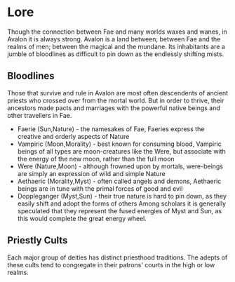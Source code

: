 # Lore #

Though the connection between Fae and many worlds waxes and wanes, in Avalon it is always strong.
Avalon is a land between; between Fae and the realms of men; between the magical and the mundane.
Its inhabitants are a jumble of bloodlines as difficult to pin down as the endlessly shifting mists.


## Bloodlines ##

Those that survive and rule in Avalon are most often descendents of ancient priests who crossed over from the mortal world.
But in order to thrive, their ancestors made pacts and marriages with the powerful native beings and other travellers in Fae.

* Faerie (Sun,Nature) - the namesakes of Fae, Faeries express the creative and orderly aspects of Nature
* Vampiric (Moon,Morality) - best known for consuming blood, Vampiric beings of all types are moon-creatures like the Were,
	but associate with the energy of the new moon, rather than the full moon
* Were (Nature,Moon) - although frowned upon by mortals, were-beings are simply an expression of wild and simple Nature
* Aethaeric (Morality,Myst) - often called angels and demons, Aethaeric beings are in tune with the primal forces of good and evil
* Doppleganger (Myst,Sun) - their true nature is hard to pin down, as they easily shift and adopt the forms of others
	Among scholars it is generally speculated that they represent the fused energies of Myst and Sun, as this would complete the great energy wheel.


## Priestly Cults ##

Each major group of deities has distinct priesthood traditions.
The adepts of these cults tend to congregate in their patrons' courts in the high or low realms.
